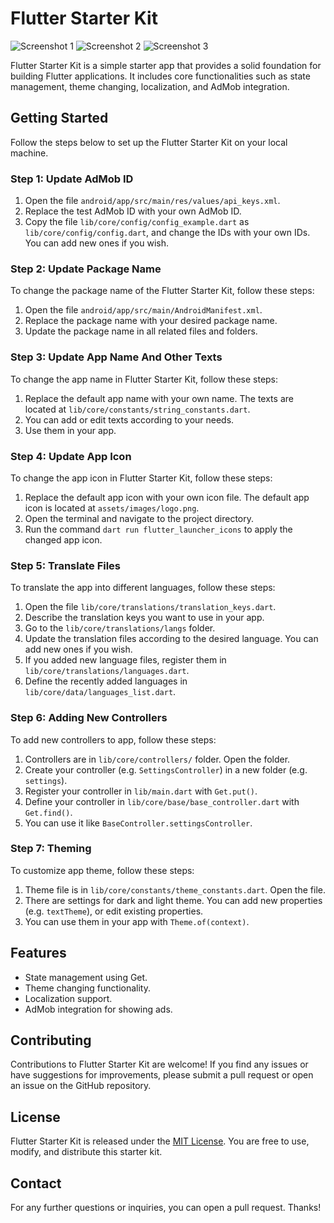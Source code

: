 # Flutter Starter Kit

![Screenshot 1](screens/1.png)
![Screenshot 2](screens/2.png)
![Screenshot 3](screens/3.png)

Flutter Starter Kit is a simple starter app that provides a solid foundation for building Flutter applications. It includes core functionalities such as state management, theme changing, localization, and AdMob integration.

## Getting Started

Follow the steps below to set up the Flutter Starter Kit on your local machine.

### Step 1: Update AdMob ID

1. Open the file `android/app/src/main/res/values/api_keys.xml`.
2. Replace the test AdMob ID with your own AdMob ID.
3. Copy the file `lib/core/config/config_example.dart` as `lib/core/config/config.dart`, and change the IDs with your own IDs. You can add new ones if you wish. 

### Step 2: Update Package Name

To change the package name of the Flutter Starter Kit, follow these steps:

1. Open the file `android/app/src/main/AndroidManifest.xml`.
2. Replace the package name with your desired package name.
3. Update the package name in all related files and folders.

### Step 3: Update App Name And Other Texts

To change the app name in Flutter Starter Kit, follow these steps:

1. Replace the default app name with your own name. The texts are located at `lib/core/constants/string_constants.dart`.
2. You can add or edit texts according to your needs.
3. Use them in your app.

### Step 4: Update App Icon

To change the app icon in Flutter Starter Kit, follow these steps:

1. Replace the default app icon with your own icon file. The default app icon is located at `assets/images/logo.png`.
2. Open the terminal and navigate to the project directory.
3. Run the command `dart run flutter_launcher_icons` to apply the changed app icon.

### Step 5: Translate Files

To translate the app into different languages, follow these steps:

1. Open the file `lib/core/translations/translation_keys.dart`.
2. Describe the translation keys you want to use in your app.
3. Go to the `lib/core/translations/langs` folder.
4. Update the translation files according to the desired language. You can add new ones if you wish.
5. If you added new language files, register them in `lib/core/translations/languages.dart`.
6. Define the recently added languages in `lib/core/data/languages_list.dart`.

### Step 6: Adding New Controllers

To add new controllers to app, follow these steps:

1. Controllers are in `lib/core/controllers/` folder. Open the folder.
2. Create your controller (e.g. `SettingsController`) in a new folder (e.g. `settings`).
3. Register your controller in `lib/main.dart` with `Get.put()`.
4. Define your controller in `lib/core/base/base_controller.dart` with `Get.find()`.
5. You can use it like `BaseController.settingsController`.

### Step 7: Theming

To customize app theme, follow these steps:

1. Theme file is in `lib/core/constants/theme_constants.dart`. Open the file.
2. There are settings for dark and light theme. You can add new properties (e.g. `textTheme`), or edit existing properties.
3. You can use them in your app with `Theme.of(context)`.

## Features

- State management using Get.
- Theme changing functionality.
- Localization support.
- AdMob integration for showing ads.

## Contributing

Contributions to Flutter Starter Kit are welcome! If you find any issues or have suggestions for improvements, please submit a pull request or open an issue on the GitHub repository.

## License

Flutter Starter Kit is released under the [MIT License](https://opensource.org/licenses/MIT). You are free to use, modify, and distribute this starter kit.

## Contact

For any further questions or inquiries, you can open a pull request. Thanks!